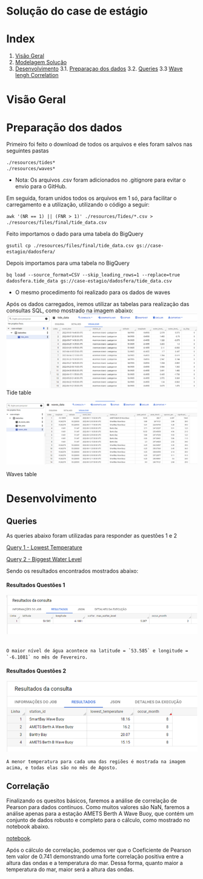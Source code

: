 # **Solução do case de estágio** 


# Index
 1. [Visão Geral](#visao-geral)
 2. [Modelagem Solução](#modelagem-solucao) 
 3. [Desenvolvimento](#desenvolvimento)
 3.1. [Preparaçao dos dados](#preparacao)
 3.2. [Queries](#queries)
 3.3  [Wave lengh Correlation](#correlation)


 <h1 id="visao-geral">Visão Geral</h1>

 <h1 id="preparacao-dados">Preparação dos dados</h1>

 Primeiro foi feito o download de todos os arquivos e eles foram salvos nas seguintes pastas
 ```
 ./resources/tides*
 ./resources/waves*
```
* Nota: Os arquivos .csv foram adicionados no .gitignore para evitar o envio para o GitHub.


Em seguida, foram unidos todos os arquivos em 1 só, para facilitar o carregamento e a utilização, utilizando o código a seguir:

```
awk '(NR == 1) || (FNR > 1)' ./resources/Tides/*.csv > ./resources/files/final/tide_data.csv
```

Feito importamos o dado para uma tabela do BigQuery
```
gsutil cp ./resources/files/final/tide_data.csv gs://case-estagio/dadosfera/
```
Depois importamos para uma tabela no BigQuery

```
bq load --source_format=CSV --skip_leading_rows=1 --replace=true dadosfera.tide_data gs://case-estagio/dadosfera/tide_data.csv
```
* O mesmo procedimento foi realizado para os dados de waves

Após os dados carregados, iremos utilizar as tabelas para realização das consultas SQL, como mostrado na imagem abaixo:
![](Images/tide_data.png)
Tide table

![](Images/waves_data.png)

Waves table

 <h1 id="desenvolvimento">Desenvolvimento</h1>
 

 <h2 id="queries">Queries</h2>
 As queries abaixo foram utilizadas para responder as questões 1 e 2

<a href="queries/lowest_temperature_per_bouys.sql">Query 1 - Lowest Temperature</a>

[Query 2 - Biggest Water Level](queries/lat_long_biggest_water_level.sql)


Sendo os resultados encontrados mostrados abaixo:
 <h4 id="resultados-1">Resultados Questões 1</h4>

![](Images/query_biggest_water_level.png)

<code>
O maior nível de água acontece na latitude = `53.585` e longitude = `-6.1081` no mês de Fevereiro.
</code>
 
  <h4 id="resultados-2">Resultados Questões 2</h4>

<img src="Images/query_lowest_temperature.png" alt="">

```
A menor temperatura para cada uma das regiões é mostrada na imagem acima, e todas elas são no mês de Agosto.
```

 
 <h2 id="correlation">Correlação</h2>

 Finalizando os quesitos básicos, faremos a análise de correlação de Pearson para dados contínuos. Como muitos valores são NaN, faremos a análise apenas para a estação AMETS Berth A Wave Buoy, que contém um conjunto de dados robusto e completo para o cálculo, como mostrado no notebook abaixo.


[notebook](notebooks/case_dadosfera.ipynb).

Após o cálculo de correlação, podemos ver que o Coeficiente de Pearson tem valor de 0.741 demonstrando uma forte correlação positiva entre a altura das ondas e a temperatura do mar. Dessa forma, quanto maior a temperatura do mar, maior será a altura das ondas.
